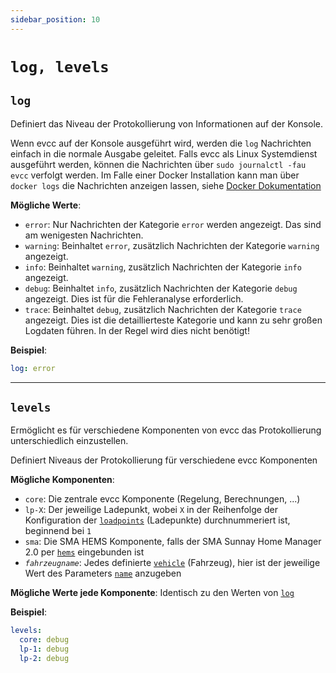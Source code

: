 ```yaml
---
sidebar_position: 10
---
```


# `log, levels`

## `log`

Definiert das Niveau der Protokollierung von Informationen auf der Konsole.

Wenn evcc auf der Konsole ausgeführt wird, werden die `log` Nachrichten einfach in die normale Ausgabe geleitet. Falls evcc als Linux Systemdienst ausgeführt werden, können die Nachrichten über `sudo journalctl -fau evcc` verfolgt werden. Im Falle einer Docker Installation kann man über `docker logs` die Nachrichten anzeigen lassen, siehe [Docker Dokumentation](https://docs.docker.com/config/containers/logging/)

**Mögliche Werte**:

- `error`: Nur Nachrichten der Kategorie `error` werden angezeigt. Das sind am wenigesten Nachrichten.
- `warning`: Beinhaltet `error`, zusätzlich Nachrichten der Kategorie `warning` angezeigt.
- `info`: Beinhaltet `warning`, zusätzlich Nachrichten der Kategorie `info` angezeigt.
- `debug`: Beinhaltet `info`, zusätzlich Nachrichten der Kategorie `debug` angezeigt. Dies ist für die Fehleranalyse erforderlich.
- `trace`: Beinhaltet `debug`, zusätzlich Nachrichten der Kategorie `trace` angezeigt. Dies ist die detaillierteste Kategorie und kann zu sehr großen Logdaten führen. In der Regel wird dies nicht benötigt!

**Beispiel**:

```yaml
log: error
```

---

## `levels`

Ermöglicht es für verschiedene Komponenten von evcc das Protokollierung unterschiedlich einzustellen.

Definiert Niveaus der Protokollierung für verschiedene evcc Komponenten

**Mögliche Komponenten**:

- `core`: Die zentrale evcc Komponente (Regelung, Berechnungen, ...)
- `lp-X`: Der jeweilige Ladepunkt, wobei `X` in der Reihenfolge der Konfiguration der [`loadpoints`](loadpoints) (Ladepunkte) durchnummeriert ist, beginnend bei `1`
- `sma`: Die SMA HEMS Komponente, falls der SMA Sunnay Home Manager 2.0 per [`hems`](hems) eingebunden ist
- _`fahrzeugname`_: Jedes definierte [`vehicle`](vehicles) (Fahrzeug), hier ist der jeweilige Wert des Parameters [`name`](vehicles#name) anzugeben

**Mögliche Werte jede Komponente**: Identisch zu den Werten von [`log`](#log)

**Beispiel**:

```yaml
levels:
  core: debug
  lp-1: debug
  lp-2: debug
```
